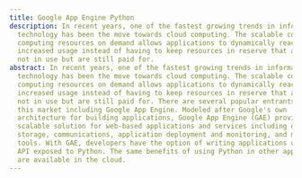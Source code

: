 ```yaml
---
title: Google App Engine Python
description: In recent years, one of the fastest growing trends in information
  technology has been the move towards cloud computing. The scalable concept of
  computing resources on demand allows applications to dynamically react to
  increased usage instead of having to keep resources in reserve that are often
  not in use but are still paid for.
abstract: In recent years, one of the fastest growing trends in information
  technology has been the move towards cloud computing. The scalable concept of
  computing resources on demand allows applications to dynamically react to
  increased usage instead of having to keep resources in reserve that are often
  not in use but are still paid for. There are several popular entrants into
  this market including Google App Engine. Modeled after Google's own
  architecture for building applications, Google App Engine (GAE) provides a
  scalable solution for web-based applications and services including data
  storage, communications, application deployment and monitoring, and management
  tools. With GAE, developers have the option of writing applications using an
  API exposed to Python. The same benefits of using Python in other applications
  are available in the cloud.
---
```



